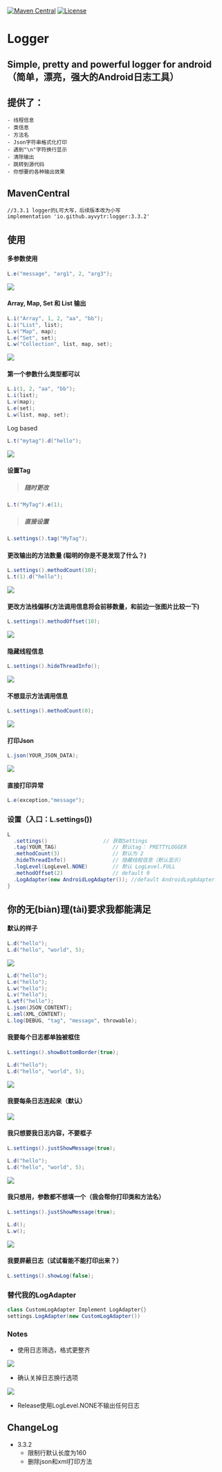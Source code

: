 [![Maven Central](https://img.shields.io/maven-central/v/io.github.ayvytr/Logger.svg?label=Maven%20Central)](https://search.maven.org/search?q=g:%22io.github.ayvytr%22%20AND%20a:%22logger%22)
[![License](https://img.shields.io/badge/License-Apache--2.0%20-blue.svg)](license)


# Logger
## Simple, pretty and powerful logger for android（简单，漂亮，强大的Android日志工具）

## 提供了：
	- 线程信息
	- 类信息
	- 方法名
	- Json字符串格式化打印
	- 遇到"\n"字符换行显示
	- 清除输出
	- 跳转到源代码
	- 你想要的各种输出效果

## MavenCentral

    //3.3.1 logger的L可大写，后续版本改为小写
    implementation 'io.github.ayvytr:logger:3.3.2'


## 使用


#### 多参数使用

``` java
L.e("message", "arg1", 2, "arg3");
```
![](photos/logger/log2.png)

#### Array, Map, Set 和 List 输出
```java
L.i("Array", 1, 2, "aa", "bb");
L.i("List", list);
L.v("Map", map);
L.e("Set", set);
L.w("Collection", list, map, set);
```

![](photos/logger/log3.png)

#### 第一个参数什么类型都可以

```java
L.i(1, 2, "aa", "bb");
L.i(list);
L.v(map);
L.e(set);
L.w(list, map, set);
```
Log based
```java
L.t("mytag").d("hello");
```
![](photos/logger/log4.png)

#### 设置Tag

> ##### 随时更改
```java
L.t("MyTag").e(1);
```

> ##### 直接设置
```java
L.settings().tag("MyTag");
```

#### 更改输出的方法数量 (聪明的你是不是发现了什么？)

```java
L.settings().methodCount(10);
L.t(1).d("hello");
```

![](photos/logger/log5.png)

#### 更改方法栈偏移(方法调用信息将会前移数量，和前边一张图片比较一下)

```java
L.settings().methodOffset(10);
```

![](photos/logger/log6.png)

#### 隐藏线程信息
```java
L.settings().hideThreadInfo();
```

![](photos/logger/log7.png)

#### 不想显示方法调用信息
```java
L.settings().methodCount(0);
```

![](photos/logger/log8.png)

#### 打印Json
```java
L.json(YOUR_JSON_DATA);
```

![](photos/logger/json-log.png)

#### 直接打印异常

```java
L.e(exception,"message");
```

### 设置（入口：L.settings())

```java
L
  .settings()                  // 获取Settings
  .tag(YOUR_TAG)                  // 默认tag： PRETTYLOGGER
  .methodCount(3)                 // 默认为 2
  .hideThreadInfo()               // 隐藏线程信息（默认显示）
  .logLevel(LogLevel.NONE)        // 默认 LogLevel.FULL
  .methodOffset(2)                // default 0
  .LogAdapter(new AndroidLogAdapter()); //default AndroidLogAdapter
}

```
## 你的无(biàn)理(tài)要求我都能满足

#### 默认的样子
```java
L.d("hello");
L.d("hello", "world", 5);   
```
![](photos/logger/log1.png)

```java
L.d("hello");
L.e("hello");
L.w("hello");
L.v("hello");
L.wtf("hello");
L.json(JSON_CONTENT);
L.xml(XML_CONTENT);
L.log(DEBUG, "tag", "message", throwable);
```

#### 我要每个日志都单独被框住
```java
L.settings().showBottomBorder(true);
```
```java
L.d("hello");
L.d("hello", "world", 5);   
```

![](photos/logger/log9.png)

#### 我要每条日志连起来（默认）

![](photos/logger/log1.png)

#### 我只想要我日志内容，不要框子
```java
L.settings().justShowMessage(true);
```
```java
L.d("hello");
L.d("hello", "world", 5);   
```

![](photos/logger/log10.png)

#### 我只想用，参数都不想填一个（我会帮你打印类和方法名）

```java
L.settings().justShowMessage(true);
```
```java
L.d();
L.w();   
```

![](photos/logger/log11.png)



#### 我要屏蔽日志（试试看能不能打印出来？）
```java
L.settings().showLog(false);
```

### 替代我的LogAdapter
```java
class CustomLogAdapter Implement LogAdapter{}
settings.LogAdapter(new CustomLogAdapter())
```

### Notes
- 使用日志筛选，格式更整齐

![](photos/logger/filter.png)

- 确认关掉日志换行选项

![](photos/logger/wrap-closed.png)

- Release使用LogLevel.NONE不输出任何日志





## ChangeLog

* 3.3.2
  * 限制行默认长度为160
  * 删除json和xml打印方法